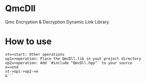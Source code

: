 # QmcDll
Qmc Encryption & Decryption Dynamic Link Library

# How to use
```flow
st=>start: Other operations
op1=>operation: Place the QmcDll.lib in yout project directory
op2=>operation: Add `#include "QmcDll.hpp"` to your source
e=>end
st->op1->op2->e
&```
